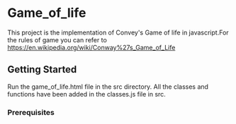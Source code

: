 # Game_of_life
  This project is the implementation of Convey's Game of life in javascript.For the rules of game you can refer to
  https://en.wikipedia.org/wiki/Conway%27s_Game_of_Life
## Getting Started 
  Run the game_of_life.html file in the src directory. All the classes and functions have been added in the classes.js file in src.
### Prerequisites
